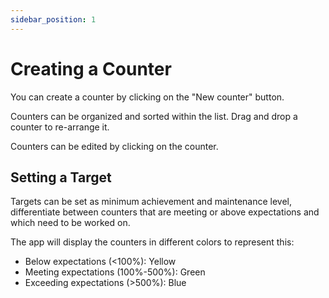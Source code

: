 ```yaml
---
sidebar_position: 1
---
```


# Creating a Counter

You can create a counter by clicking on the "New counter" button.

Counters can be organized and sorted within the list. Drag and drop a counter to re-arrange it.

Counters can be edited by clicking on the counter.

## Setting a Target

Targets can be set as minimum achievement and maintenance level, differentiate between counters that are meeting or above expectations and which need to be worked on.

The app will display the counters in different colors to represent this:

- Below expectations (<100%): Yellow
- Meeting expectations (100%-500%): Green
- Exceeding expectations (>500%): Blue

